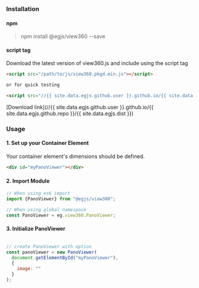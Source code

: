 
### Installation
#### npm
> npm install @egjs/view360 --save

#### script tag
Download the latest version of view360.js and include using the script tag
``` html
<script src="/path/to/js/view360.pkgd.min.js"></script>

or for quick testing

<script src="//{{ site.data.egjs.github.user }}.github.io/{{ site.data.egjs.github.repo }}/{{ site.data.egjs.dist }}"></script>
```

[Download link](//{{ site.data.egjs.github.user }}.github.io/{{ site.data.egjs.github.repo }}/{{ site.data.egjs.dist }})

### Usage 

#### 1. Set up your Container Element

Your container element's dimensions should be defined.

``` html
<div id="myPanoViewer"></div>
```

#### 2. Import Module
```js
// When using es6 import
import {PanoViewer} from "@egjs/view360";

// When using global namespace
const PanoViewer = eg.view360.PanoViewer;
```

#### 3. Initialize PanoViewer
```js

// create PanoViewer with option
const panoViewer = new PanoViewer(
  document.getElementById("myPanoViewer"),
  {
    image: ""
  }
);
```
